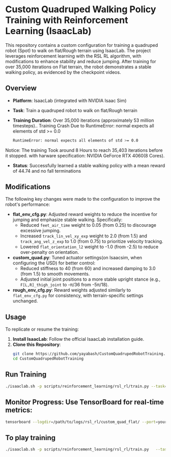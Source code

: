 # Custom Quadruped Walking Policy Training with Reinforcement Learning (IsaacLab)
This repository contains a custom configuration for training a quadruped robot (Spot) to walk on flat/Rough terrain using IsaacLab. The project leverages reinforcement learning with the RSL RL algorithm, with modifications to enhance stability and reduce jumping. After training for over 35,000 iterations on Flat terrain, the robot demonstrates a stable walking policy, as evidenced by the checkpoint videos.

## Overview
- **Platform**: IsaacLab (integrated with NVIDIA Isaac Sim)
- **Task**: Train a quadruped robot to walk on flat/Rough terrain
- **Training Duration**: Over 35,000 iterations (approximately 53 million timesteps).. Training Crash Due to RuntimeError: normal expects all elements of std >= 0.0
 
	```bash
	RuntimeError: normal expects all elements of std >= 0.0
	```
 Notice: The training Took around 8 Hours to reach 35,403 iterations before it stopped. with harware specification: NVIDIA GeForce RTX 4060(8 Cores).
- **Status**: Successfully learned a stable walking policy with a mean reward of 44.74 and no fall terminations

## Modifications
The following key changes were made to the configuration to improve the robot's performance:
- **flat_env_cfg.py**: Adjusted reward weights to reduce the incentive for jumping and emphasize stable walking. Specifically:
  - Reduced `feet_air_time` weight to 0.05 (from 0.25) to discourage excessive jumping.
  - Increased `track_lin_vel_xy_exp` weight to 2.0 (from 1.5) and `track_ang_vel_z_exp` to 1.0 (from 0.75) to prioritize velocity tracking.
  - Lowered `flat_orientation_l2` weight to -1.0 (from -2.5) to reduce over-penalty on orientation.
- **custom_quad.py**: Tuned actuator settings(on Isaacsim, when configuring the USD) for better control:
  - Reduced stiffness to 40 (from 60) and increased damping to 3.0 (from 1.5) to smooth movements.
  - Adjusted initial joint positions to a more stable upright stance (e.g., `F[L,R]_thigh_joint` to -π/36 from -5π/18).
- **rough_env_cfg.py**: Reward weights adjusted similarly to `flat_env_cfg.py` for consistency, with terrain-specific settings unchanged.

## Usage
To replicate or resume the training:
1. **Install IsaacLab**: Follow the official IsaacLab installation guide[](https://isaaclab-docs.xai.org/).
2. **Clone this Repository**: 
   ```bash
   git clone https://github.com/yayabash/CustomQuadrupedRobotTraining.git
   cd CustomQuadrupedRobotTraining
   ```
## Run Training

   ```bash
   ./isaaclab.sh -p scripts/reinforcement_learning/rsl_rl/train.py --task=Isaac-Velocity-Flat-Custom-Quad-v0 --num_envs 64 --video
   ```
	
## Monitor Progress: Use TensorBoard for real-time metrics:

   ```bash
   tensorboard --logdir=/path/to/logs/rsl_rl/custom_quad_flat/ --port=your_port
   ```
	
## To play training

   ```bash
   ./isaaclab.sh -p scripts/reinforcement_learning/rsl_rl/train.py   --task=Isaac-Velocity-Flat-Custom-Quad-v0   --num_envs 64 --checkpoint /path/to/last_checkpoint
   ```
	
